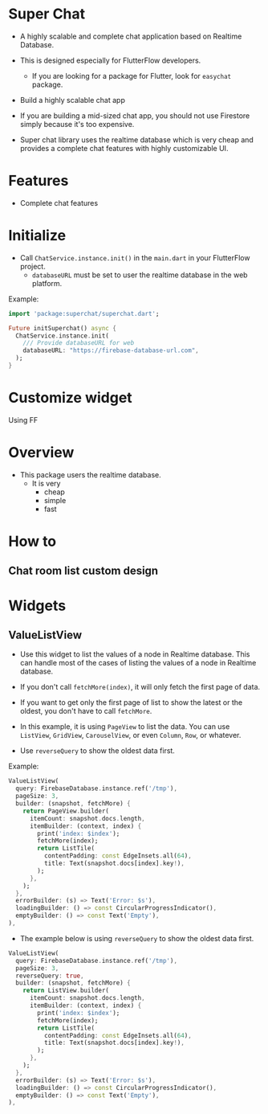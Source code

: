 # Super Chat

- A highly scalable and complete chat application based on Realtime Database.
- This is designed especially for FlutterFlow developers.
  - If you are looking for a package for Flutter, look for `easychat` package.


- Build a highly scalable chat app

- If you are building a mid-sized chat app, you should not use Firestore simply because it's too expensive.

- Super chat library uses the realtime database which is very cheap and provides a complete chat features with highly customizable UI.





# Features


- Complete chat features


# Initialize

- Call `ChatService.instance.init()` in the `main.dart` in your FlutterFlow project.
  - `databaseURL` must be set to user the realtime database in the web platform.

Example:

```dart
import 'package:superchat/superchat.dart';

Future initSuperchat() async {
  ChatService.instance.init(
    /// Provide databaseURL for web
    databaseURL: "https://firebase-database-url.com",
  );
}
```

# Customize widget

Using FF

# Overview

- This package users the realtime database.
  - It is very
    - cheap
    - simple
    - fast

# How to

## Chat room list custom design

# Widgets

## ValueListView

- Use this widget to list the values of a node in Realtime database. This can handle most of the cases of listing the values of a node in Realtime database.
- If you don't call `fetchMore(index)`, it will only fetch the first page of data.
- If you want to get only the first page of list to show the latest or the oldest, you don't have to call `fetchMore`.

- In this example, it is using `PageView` to list the data. You can use `ListView`, `GridView`, `CarouselView`, or even `Column`, `Row`, or whatever.

- Use `reverseQuery` to show the oldest data first.

Example:

```dart
ValueListView(
  query: FirebaseDatabase.instance.ref('/tmp'),
  pageSize: 3,
  builder: (snapshot, fetchMore) {
    return PageView.builder(
      itemCount: snapshot.docs.length,
      itemBuilder: (context, index) {
        print('index: $index');
        fetchMore(index);
        return ListTile(
          contentPadding: const EdgeInsets.all(64),
          title: Text(snapshot.docs[index].key!),
        );
      },
    );
  },
  errorBuilder: (s) => Text('Error: $s'),
  loadingBuilder: () => const CircularProgressIndicator(),
  emptyBuilder: () => const Text('Empty'),
),
```

- The example below is using `reverseQuery` to show the oldest data first.

```dart
ValueListView(
  query: FirebaseDatabase.instance.ref('/tmp'),
  pageSize: 3,
  reverseQuery: true,
  builder: (snapshot, fetchMore) {
    return ListView.builder(
      itemCount: snapshot.docs.length,
      itemBuilder: (context, index) {
        print('index: $index');
        fetchMore(index);
        return ListTile(
          contentPadding: const EdgeInsets.all(64),
          title: Text(snapshot.docs[index].key!),
        );
      },
    );
  },
  errorBuilder: (s) => Text('Error: $s'),
  loadingBuilder: () => const CircularProgressIndicator(),
  emptyBuilder: () => const Text('Empty'),
),
```
